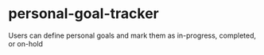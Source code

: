 # personal-goal-tracker
Users can define personal goals and mark them as in-progress, completed, or on-hold
